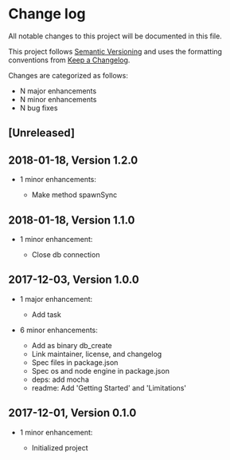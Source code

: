 # Change log

All notable changes to this project will be documented in this file.

This project follows [Semantic Versioning](http://semver.org/) and uses the formatting conventions from [Keep a Changelog](http://keepachangelog.com).

Changes are categorized as follows:

* N major enhancements
* N minor enhancements
* N bug fixes

## [Unreleased]

## 2018-01-18, Version 1.2.0

* 1 minor enhancements:

  * Make method spawnSync

## 2018-01-18, Version 1.1.0

* 1 minor enhancement:

  * Close db connection

## 2017-12-03, Version 1.0.0

* 1 major enhancement:

  * Add task

* 6 minor enhancements:

  * Add as binary db_create
  * Link maintainer, license, and changelog
  * Spec files in package.json
  * Spec os and node engine in package.json
  * deps: add mocha
  * readme: Add 'Getting Started' and 'Limitations'

## 2017-12-01, Version 0.1.0

* 1 minor enhancement:

  * Initialized project
